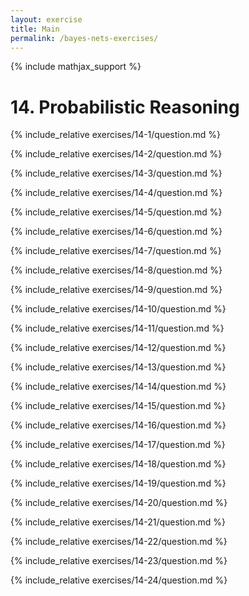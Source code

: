 ```yaml
---
layout: exercise
title: Main
permalink: /bayes-nets-exercises/
---
```


{% include mathjax_support %}

# 14. Probabilistic Reasoning

{% include_relative exercises/14-1/question.md %}

{% include_relative exercises/14-2/question.md %}

{% include_relative exercises/14-3/question.md %}

{% include_relative exercises/14-4/question.md %}

{% include_relative exercises/14-5/question.md %}

{% include_relative exercises/14-6/question.md %}

{% include_relative exercises/14-7/question.md %}

{% include_relative exercises/14-8/question.md %}

{% include_relative exercises/14-9/question.md %}

{% include_relative exercises/14-10/question.md %}

{% include_relative exercises/14-11/question.md %}

{% include_relative exercises/14-12/question.md %}

{% include_relative exercises/14-13/question.md %}

{% include_relative exercises/14-14/question.md %}

{% include_relative exercises/14-15/question.md %}

{% include_relative exercises/14-16/question.md %}

{% include_relative exercises/14-17/question.md %}

{% include_relative exercises/14-18/question.md %}

{% include_relative exercises/14-19/question.md %}

{% include_relative exercises/14-20/question.md %}

{% include_relative exercises/14-21/question.md %}

{% include_relative exercises/14-22/question.md %}

{% include_relative exercises/14-23/question.md %}

{% include_relative exercises/14-24/question.md %}
